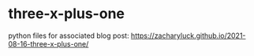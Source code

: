 # three-x-plus-one
python files for associated blog post: https://zacharyluck.github.io/2021-08-16-three-x-plus-one/
